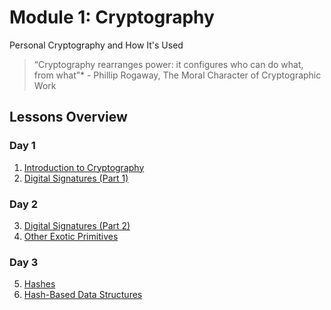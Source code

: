 # Module 1: Cryptography

Personal Cryptography and How It's Used

> “Cryptography rearranges power: it configures who can do what, from what”\* - Phillip Rogaway, The Moral Character of Cryptographic Work

## Lessons Overview

### Day 1

1. [Introduction to Cryptography](./1-Crypto_Introduction/lesson-plan.md)
2. [Digital Signatures (Part 1)](./2-Digital_Signatures_Basic/lesson-plan.md)

### Day 2

3. [Digital Signatures (Part 2)](./3-Digital_Signatures_Advanced/lesson-plan.md)
4. [Other Exotic Primitives](./4-Exotic_Primitives/lesson-plan.md)

### Day 3

5. [Hashes](./5-Hashes/lesson-plan.md)
6. [Hash-Based Data Structures](./6-Hash_Based_Data_Structures/lesson-plan.md)
